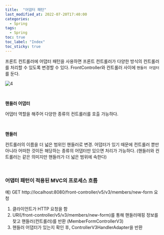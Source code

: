 ```yaml
---
title:  "어댑터 패턴"
last_modified_at: 2022-07-20T17:40:00
categories: 
  - Spring
tags:
  - Spring
toc: true
toc_label: "Index"
toc_sticky: true
---
```


프론트 컨트롤러에 어댑터 패턴을 사용하면 프론트 컨트롤러가 다양한 방식의 컨트롤러를 처리할 수 있도록 변경할 수 있다. FrontController와 컨트롤러 사이에 `핸들러 어댑터`를 둔다.

![4](https://user-images.githubusercontent.com/79130276/179937585-86870e1c-2324-4849-b05a-c28c3f954c45.png)

<br>

**핸들러 어댑터**

어댑터 역할을 해주어 다양한 종류의 컨트롤러를 호출 가능하다.

<br>

**핸들러**

컨트롤러의 이름을 더 넓은 범위인 핸들러로 변경. 어댑터가 있기 때문에 컨트롤러 뿐만 아니라 어떠한 것이든 해당하는 종류의 어댑터만 있으면 처리가 가능하다. (핸들러와 컨트롤러는 같은 의미지만 핸들러가 더 넓은 범위에 속한다)

<br>

### 어댑터 패턴이 적용된 MVC의 프로세스 흐름

예) GET http://localhost:8080/front-controller/v5/v3/members/new-form 요청

1. 클라이언트가 HTTP 요청을 함
2. URI(/front-controller/v5/v3/members/new-form)를 통해 핸들러매핑 정보를 찾고 핸들러(컨트롤러)를 반환 (MemberFormControllerV3)
3. 핸들러 어댑터가 있는지 확인 후, ControllerV3HandlerAdapter을 반환